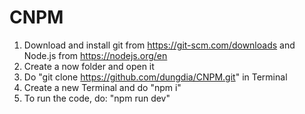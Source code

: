 # CNPM
1. Download and install git from https://git-scm.com/downloads and Node.js from https://nodejs.org/en
2. Create a now folder and open it
3. Do "git clone https://github.com/dungdia/CNPM.git" in Terminal
4. Create a new Terminal and do "npm i"
5. To run the code, do: "npm run dev"
